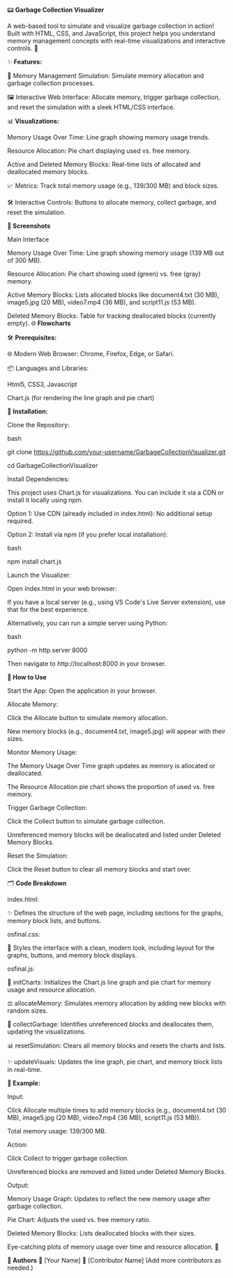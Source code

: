 📟 <b>Garbage Collection Visualizer</b>

A web-based tool to simulate and visualize garbage collection in action! Built with HTML, CSS, and JavaScript, this project helps you understand memory management concepts with real-time visualizations and interactive controls. 🚀

✨<b> Features:</b>

🧠 Memory Management Simulation: Simulate memory allocation and garbage collection processes.

🖼️ Interactive Web Interface: Allocate memory, trigger garbage collection, and reset the simulation with a sleek HTML/CSS interface.

📊<b> Visualizations:  </b>

Memory Usage Over Time: Line graph showing memory usage trends.  

Resource Allocation: Pie chart displaying used vs. free memory.  

Active and Deleted Memory Blocks: Real-time lists of allocated and deallocated memory blocks.

📈 Metrics: Track total memory usage (e.g., 139/300 MB) and block sizes.

🛠️ Interactive Controls: Buttons to allocate memory, collect garbage, and reset the simulation.

📸<b> Screenshots</b>

Main Interface  

Memory Usage Over Time: Line graph showing memory usage (139 MB out of 300 MB).  

Resource Allocation: Pie chart showing used (green) vs. free (gray) memory.  

Active Memory Blocks: Lists allocated blocks like document4.txt (30 MB), image5.jpg (20 MB), video7.mp4 (36 MB), and script11.js (53 MB).  

Deleted Memory Blocks: Table for tracking deallocated blocks (currently empty).
🌐<b> Flowcharts</b>

🛠️ <b>Prerequisites: </b>

🌐 Modern Web Browser: Chrome, Firefox, Edge, or Safari.

📦 Languages and Libraries:  

Html5, CSS3, Javascript

Chart.js (for rendering the line graph and pie chart)

🚀<b> Installation: </b>

Clone the Repository:

bash

git clone https://github.com/your-username/GarbageCollectionVisualizer.git

cd GarbageCollectionVisualizer

Install Dependencies:

This project uses Chart.js for visualizations. You can include it via a CDN or install it locally using npm.  

Option 1: Use CDN (already included in index.html): No additional setup required.  

Option 2: Install via npm (if you prefer local installation):  

bash

npm install chart.js

Launch the Visualizer:

Open index.html in your web browser:  

If you have a local server (e.g., using VS Code's Live Server extension), use that for the best experience.  

Alternatively, you can run a simple server using Python:  

bash

python -m http.server 8000

Then navigate to http://localhost:8000 in your browser.

🔧<b> How to Use</b>

Start the App: Open the application in your browser.   

Allocate Memory:  

Click the Allocate button to simulate memory allocation.  

New memory blocks (e.g., document4.txt, image5.jpg) will appear with their sizes.

Monitor Memory Usage:  

The Memory Usage Over Time graph updates as memory is allocated or deallocated.  

The Resource Allocation pie chart shows the proportion of used vs. free memory.

Trigger Garbage Collection:  

Click the Collect button to simulate garbage collection.  

Unreferenced memory blocks will be deallocated and listed under Deleted Memory Blocks.

Reset the Simulation:  

Click the Reset button to clear all memory blocks and start over. 

🗂️ <b> Code Breakdown</b>

index.html:

✨ Defines the structure of the web page, including sections for the graphs, memory block lists, and buttons.  

osfinal.css:

🎨 Styles the interface with a clean, modern look, including layout for the graphs, buttons, and memory block displays.  

osfinal.js:

🚀 initCharts: Initializes the Chart.js line graph and pie chart for memory usage and resource allocation.

⚖️ allocateMemory: Simulates memory allocation by adding new blocks with random sizes.

🧩 collectGarbage: Identifies unreferenced blocks and deallocates them, updating the visualizations.

📊 resetSimulation: Clears all memory blocks and resets the charts and lists.

✨ updateVisuals: Updates the line graph, pie chart, and memory block lists in real-time.  

🌟<b> Example: </b>

Input:  

Click Allocate multiple times to add memory blocks (e.g., document4.txt (30 MB), image5.jpg (20 MB), video7.mp4 (36 MB), script11.js (53 MB)).  

Total memory usage: 139/300 MB.

Action:  

Click Collect to trigger garbage collection.  

Unreferenced blocks are removed and listed under Deleted Memory Blocks.

Output:  

Memory Usage Graph: Updates to reflect the new memory usage after garbage collection.  

Pie Chart: Adjusts the used vs. free memory ratio.  

Deleted Memory Blocks: Lists deallocated blocks with their sizes.  

Eye-catching plots of memory usage over time and resource allocation. 🎨

🚀<b> Authors</b>
👤 [Your Name]
👤 [Contributor Name] (Add more contributors as needed.)
